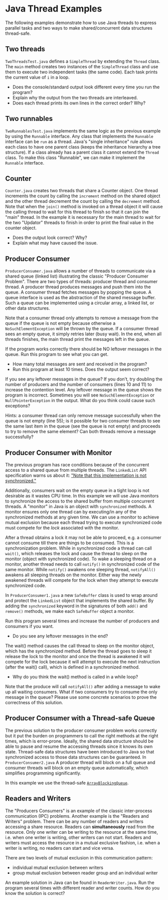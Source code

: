 # Java Thread Examples

The following examples demonstrate how to use Java threads to express parallel
tasks and two ways to make shared/concurrent data structures thread-safe.

## Two threads
`TwoThreadsTest.java` defines a `SimpleThread` by extending the `Thread` class. The `main` method creates two instances of the `SimpleThread` class and use them to execute two independent tasks (the same code). Each task prints the current value of `i` in a loop.

* Does the console/standard output look different every time you run the program?
* Explain why the output from the two threads are interleaved.
* Does each thread prints its own lines in the correct order? Why?

## Two runnables
`TwoRunnablesTest.java` implements the same logic as the previous example by using the `Runnable` interface. Any class that implements the `Runnable` interface can be `run` as a thread. Java's "single inheritance" rule allows each class to have one parent class (keeps the inheritance hierarchy a tree structure). If a class already has a parent class it cannot extend the `Thread` class. To make this class "Runnable", we can make it implement the `Runnable` interface.

## Counter
`Counter.java` creates two threads that share a Counter object. One thread
increments the count by calling the `increment` method on the shared
object and the other thread decrement the count by calling the
`decrement` method. Note that when the `join()` method is invoked on a
thread object it will cause the calling thread to wait for this thread to
finish so that it can join the "main" thread. In the example it is necessary for the main thread to wait for the two "Updator" threads to finish in order to print the final value in the counter object.

* Does the output look correct? Why?
* Explain what may have caused the issue.

## Producer Consumer
`ProducerConsumer.java` allows a number of threads to communicate via a shared queue
(linked list) illustrating the classic "Producer Consumer Problem". There are
two types of threads: producer thread and consumer thread. A producer thread
produces messages and push them into the queue. A consumer thread fetches
messages by popping the queue. A queue interface is used as the abstraction of
the shared message buffer. Such a queue can be implemented using a circular
array, a linked list, or other data structures.

Note that a consumer thread only attempts to remove a message from the queue if
the queue is not empty because otherwise a `NoSuchElementException` will be
thrown by the queue. If a consumer thread sees an empty queue, it simply retries
later (busy wait). In the end, when all threads finishes, the main thread print
the messages left in the queue.

If the program works correctly there should be NO leftover messages in the queue. Run this program to see what you can get.

* How many total messages are sent and received in the program?
* Run this program at least 10 times. Does the output seem correct?

If you see any leftover messages in the queue? If you don’t, try doubling the
number of producers and the number of consumers (lines 10 and 11) to increase
the contention level. Any leftover message in the queue shows the program is
incorrect. Sometimes you will see `NoSuchElementException` or
`NullPointerException` in the output. What do you think could cause
such exceptions?

Hints: a consumer thread can only remove message successfully when the queue is
not empty (line 55); is it possible for two consumer threads to see the same
last item in the queue (see the queue is not empty) and proceeds to try to
remove the same element? Can both threads remove a message successfully?

## Producer Consumer with Monitor
The previous program has race conditions because of the concurrent access to
a shared queue from multiple threads. The `LinkedList` API specification
warns us about it: ["Note that this implementation is not synchronized."](
http://docs.oracle.com/javase/7/docs/api/java/util/LinkedList.html)

Additionally, consumers wait on the empty queue in a tight loop is not
desirable as it wastes CPU time. In this example we will use Java monitors to
synchronize the access to the shared buffer from multiple concurrent threads.
A "monitor" in Java is an object with `synchronized` methods.
A monitor ensures only one thread can by executing/in any of the synchronized
methods at any given time. We can use a monitor to achieve mutual exclusion
because each thread trying to execute synchronized code must compete for the
*lock* associated with the monitor.

After a thread obtains a lock it may not be able to proceed, e.g. a consumer
cannot consume till there are things to be consumed. This is a synchronization
problem. While in synchronized code a thread can call `wait()`, which
releases the lock and cause the thread to sleep on the monitor
(object with synchronized code). To wake a sleeping thread on a monitor, another
thread needs to call `notify()` in synchronized code of the same monitor.
While `notify()` awakens one sleeping thread, `notifyAll()` awakens all
sleeping threads on the monitor. Either way the newly awakened threads will
compete for the lock when they attempt to execute synchronized code.

In `ProducerConsumer1.java` a new `SafeBuffer` class is used to wrap around and protect the `LinkedList` object that implements the shared buffer.
By adding the `synchronized` keyword in the signatures of both `add()`
and `remove()` methods, we make each `SafeBuffer` object a monitor.

Run this program several times and increase the number of producers and
consumers if you want.

* Do you see any leftover messages in the end?

The wait() method causes the call thread to sleep on the monitor object, which
has the synchronized method. Before the thread goes to sleep it release the
lock to the monitor and once the thread is awakened it will compete for the
lock because it will attempt to execute the next instruction
(after the wait() call), which is defined in a synchronized method.

* Why do you think the wait() method is called in a while loop?

Note that the produce will call `notifyAll()` after adding a message to
wake up all waiting consumers. What if two consumers try to consume the only
message in the queue? Please use some concrete scenarios to prove the
correctness of this solution.

## Producer Consumer with a Thread-safe Queue
The previous solution to the producer consumer problem works correctly but it
put the burden on programmers to call the right methods at the right times, which is error-prone. Ideally, the shared data structure should be able to pause and resume the accessing threads since it knows its own state. Thread-safe data
structures have been introduced to Java so that synchronized access to those
data structures can be guaranteed. In `ProducerConsumer2.java` A producer thread will block on a full queue and consumer threads will block on an empty queue automatically, which simplifies programming significantly.

In this example we use the thread-safe [`ArrayBlockingQueue`](
http://tutorials.jenkov.com/java-util-concurrent/blockingqueue.html).

## Readers and Writers
The "Producers Consumers" is an example of the classic inter-process communication (IPC) problems. Another example is the "Readers and Writers"  problem. There can be any number of readers and writers accessing a share resource. Readers can __simultaneously__ read from the resource.
Only one writer can be writing to the resource at the same time, i.e. when one
writer is writing, other writers can not start. Readers and writers must access
the resource in a mutual exclusive fashion, i.e. when a writer is writing, no
readers can start and vice versa.

There are two levels of mutual exclusion in this communication pattern:
* individual mutual exclusion between writers
* group mutual exclusion between reader group and an individual writer

An example solution in Java can be found in `ReaderWriter.java`. Run the program
several times with different reader and writer counts. How do you know the
solution is correct?
